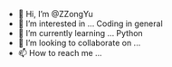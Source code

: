 - 👋 Hi, I’m @ZZongYu
- 👀 I’m interested in ... Coding in general
- 🌱 I’m currently learning ... Python
- 💞️ I’m looking to collaborate on ...
- 📫 How to reach me ... 

<!---
ZZongYu/ZZongYu is a ✨ special ✨ repository because its `README.md` (this file) appears on your GitHub profile.
You can click the Preview link to take a look at your changes.
--->
